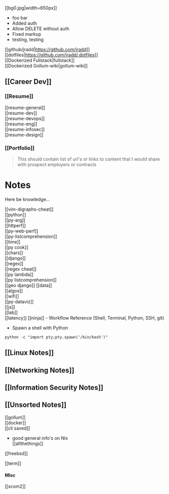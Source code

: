 [[bg0.jpg|width=650px]]  
- foo bar
- Added auth  
- Allow DELETE without auth  
- Fixed markup
- testing, testing

[[github/jradd|https://github.com/jradd]]  
[[dotfiles|https://github.com/jradd/.dotfiles]]  
[[Dockerized Fullstack|fullstack]]  
[[Dockerized Gollum-wiki|gollum-wiki]]  

## [[Career Dev]]  

### [[Resume]]  

[[resume-general]]  
[[resume-dev]]  
[[resume-devops]]  
[[resume-eng]]  
[[resume-infosec]]  
[[resume-design]]  


### [[Portfolio]]  

> This should contain list of url's or links to content 
> that I would share with prospect employers or contracts

# Notes
Here be knowledge...


[[vim-digraphs-cheat]]  
[[python]]  
[[py-arg]]  
[[httperf]]  
[[py-web-perf]]  
[[py-listcomprehension]]  
[[time]]  
[[py cook]]  
[[chars]]  
[[django]]  
[[regex]]  
[[regex cheat]]  
[[py lambda]]  
[[py listcomprehension]]  
[[geo django]]
[[data]]   
[[algos]]  
[[wifi]]  
[[py-dataviz]]  
[[js]]  
[[lab]]  
[[latency]] 
[[ninja]] - Workflow Reference (Shell, Terminal, Python, SSH, git)


- Spawn a shell with Python  

`python -c "import pty;pty.spawn('/bin/bash')"`  

## [[Linux Notes]]  

## [[Networking Notes]]  

## [[Information Security Notes]]  

## [[Unsorted Notes]]  
[[gollum]]  
[[docker]]  
[[cli saved]]  

- good general info's on Nix  
[[allthethings]]

[[freebsd]]  

[[term]]  

#### Misc  
[[xcom2]]  


